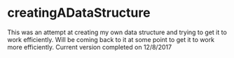 # creatingADataStructure
This was an attempt at creating my own data structure and trying to get it to work efficiently. Will be coming back to it at some point to get it to work more efficiently. Current version completed on 12/8/2017
